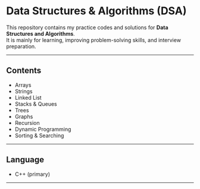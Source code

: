 # Data Structures & Algorithms (DSA)

This repository contains my practice codes and solutions for **Data Structures and Algorithms**.  
It is mainly for learning, improving problem-solving skills, and interview preparation.

---

## Contents

- Arrays
- Strings
- Linked List
- Stacks & Queues
- Trees
- Graphs
- Recursion
- Dynamic Programming
- Sorting & Searching

---

## Language

- C++ (primary)

---
